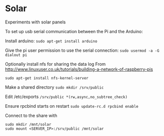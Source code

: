 Solar
=====

Experiments with solar panels

To set up usb serial communication between the Pi and the Arduino:

Install arduino:
```sudo apt-get install arduino```

Give the pi user permission to use the serial connection:
```sudo usermod -a -G dialout pi```

Optionally install nfs for sharing the data log
From http://www.linuxuser.co.uk/tutorials/building-a-network-of-raspberry-pis

```sudo apt-get install nfs-kernel-server```

Make a shared directory
```sudo mkdir /srv/public```

Edit /etc/exports
```/srv/public *(rw,async,no_subtree_check)```

Ensure rpcbind starts on restart
```sudo update-rc.d rpcbind enable```

Connect to the share with
```
sudo mkdir /mnt/solar
sudo mount <SERVER_IP>:/srv/public /mnt/solar
```
